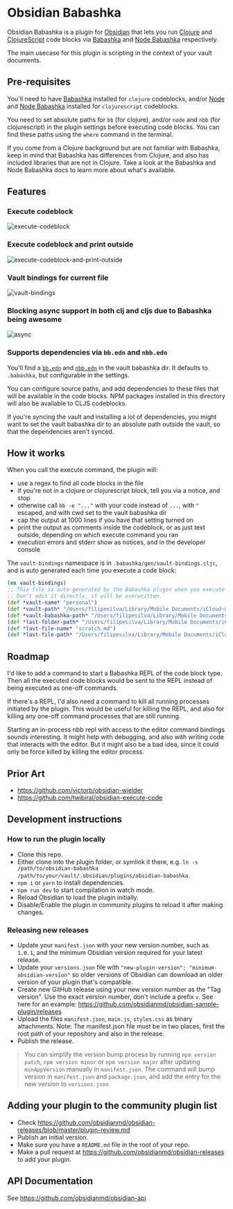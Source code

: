 # Obsidian Babashka

Obsidian Babashka is a plugin for [Obsidian](https://obsidian.md/) that lets you run [Clojure](https://clojure.org/) and [ClojureScript](https://clojurescript.org/) code blocks via [Babashka](https://babashka.org/) and [Node Babashka](https://github.com/babashka/nbb) respectively.

The main usecase for this plugin is scripting in the context of your vault documents.


## Pre-requisites

You'll need to have [Babashka](https://github.com/babashka/babashka#installation) installed for `clojure` codeblocks, and/or [Node](https://nodejs.org/en/download/) and [Node Babashka](https://github.com/babashka/nbb#usage) installed for `clojurescript` codeblocks.

You need to set absolute paths for `bb` (for clojure), and/or `node` and `nbb` (for clojurescript) in the plugin settings before executing code blocks.
You can find these paths using the `where` command in the terminal.

If you come from a Clojure background but are not familiar with Babashka, keep in mind that Babashka has differences from Clojure, and also has included libraries that are not in Clojure.
Take a look at the Babashka and Node Babashka docs to learn more about what's available.


## Features

### Execute codeblock

![execute-codeblock](./docs/execute-codeblock.gif)


### Execute codeblock and print outside

![execute-codeblock-and-print-outside](./docs/execute-codeblock-and-print-outside.gif)


### Vault bindings for current file

![vault-bindings](./docs/vault-bindings.jpg)


### Blocking async support in both clj and cljs due to Babashka being awesome

![async](./docs/async.jpg)


### Supports dependencies via `bb.edn` and `nbb.edn`

You'll find a [`bb.edn`](https://book.babashka.org/#project-setup) and [`nbb.edn`](https://github.com/babashka/nbb#dependencies) in the vault babashka dir.
It defaults to `.babashka`, but configurable in the settings.

You can configure source paths, and add dependencies to these files that will be available in the code blocks.
NPM packages installed in this directory will also be available to CLJS codeblocks.

If you're syncing the vault and installing a lot of dependencies, you might want to set the vault babashka dir to an absolute path outside the vault, so that the dependencies aren't synced.


## How it works

When you call the execute command, the plugin will:
- use a regex to find all code blocks in the file
- if you're not in a clojure or clojurescript block, tell you via a notice, and stop
- otherwise call `bb -e "..."` with your code instead of `...`, with `"` escaped, and with cwd set to the vault babashka dir
- cap the output at 1000 lines if you have that setting turned on
- print the output as comments inside the codeblock, or as just text outside, depending on which execute command you ran
- execution errors and stderr show as notices, and in the developer console

The `vault-bindings` namespace is in `.babashka/gen/vault-bindings.cljc`, and is auto generated each time you execute a code block:

```clojure
(ns vault-bindings)
;; This file is auto-generated by the Babashka plugin when you execute a codeblock.
;; Don't edit it directly, it will be overwritten.
(def *vault-name* "personal")
(def *vault-path* "/Users/filipesilva/Library/Mobile Documents/iCloud~md~obsidian/Documents/personal")
(def *vault-babashka-path* "/Users/filipesilva/Library/Mobile Documents/iCloud~md~obsidian/Documents/personal/.babashka")
(def *last-folder-path* "/Users/filipesilva/Library/Mobile Documents/iCloud~md~obsidian/Documents/personal//")
(def *last-file-name* "scratch.md")
(def *last-file-path* "/Users/filipesilva/Library/Mobile Documents/iCloud~md~obsidian/Documents/personal/scratch.md")
```

## Roadmap

I'd like to add a command to start a Babashka REPL of the code block type.
Then all the executed code blocks would be sent to the REPL instead of being executed as one-off commands.

If there's a REPL, I'd also need a command to kill all running processes initiated by the plugin.
This would be useful for killing the REPL, and also for killing any one-off command processes that are still running.

Starting an in-process nbb repl with access to the editor command bindings sounds interesting.
It might help with debugging, and also with writing code that interacts with the editor.
But it might also be a bad idea, since it could only be force killed by killing the editor process.

## Prior Art

- https://github.com/victorb/obsidian-wielder
- https://github.com/twibiral/obsidian-execute-code


## Development instructions

### How to run the plugin locally

- Clone this repo.
- Either clone into the plugin folder, or symlink it there, e.g. `ln -s /path/to/obsidian-babashka /path/to/your/vault/.obsidian/plugins/obsidian-babashka`.
- `npm i` or `yarn` to install dependencies.
- `npm run dev` to start compilation in watch mode.
- Reload Obsidian to load the plugin initially.
- Disable/Enable the plugin in community plugins to reload it after making changes.

### Releasing new releases

- Update your `manifest.json` with your new version number, such as `1.0.1`, and the minimum Obsidian version required for your latest release.
- Update your `versions.json` file with `"new-plugin-version": "minimum-obsidian-version"` so older versions of Obsidian can download an older version of your plugin that's compatible.
- Create new GitHub release using your new version number as the "Tag version". Use the exact version number, don't include a prefix `v`. See here for an example: https://github.com/obsidianmd/obsidian-sample-plugin/releases
- Upload the files `manifest.json`, `main.js`, `styles.css` as binary attachments. Note: The manifest.json file must be in two places, first the root path of your repository and also in the release.
- Publish the release.

> You can simplify the version bump process by running `npm version patch`, `npm version minor` or `npm version major` after updating `minAppVersion` manually in `manifest.json`.
> The command will bump version in `manifest.json` and `package.json`, and add the entry for the new version to `versions.json`


## Adding your plugin to the community plugin list

- Check https://github.com/obsidianmd/obsidian-releases/blob/master/plugin-review.md
- Publish an initial version.
- Make sure you have a `README.md` file in the root of your repo.
- Make a pull request at https://github.com/obsidianmd/obsidian-releases to add your plugin.


## API Documentation

See https://github.com/obsidianmd/obsidian-api
